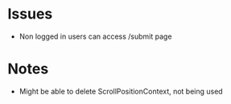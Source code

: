 # Issues
* Non logged in users can access /submit page

# Notes
* Might be able to delete ScrollPositionContext, not being used